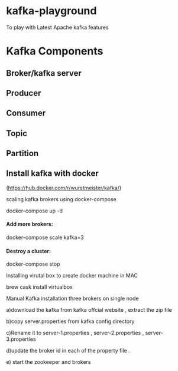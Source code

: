 # kafka-playground
To play with Latest Apache kafka features

# Kafka Components

## Broker/kafka server
## Producer
## Consumer
## Topic
## Partition


## Install kafka with docker

(https://hub.docker.com/r/wurstmeister/kafka/)
  
scaling kafka brokers using docker-compose

docker-compose up -d

#### Add more brokers:

docker-compose scale kafka=3

#### Destroy a cluster:

docker-compose stop

Installing virutal box to create docker machine in MAC 

brew cask install virtualbox

Manual Kafka installation three brokers on single node 

a)download the kafka from kafka offcial website , extract the zip file

b)copy server.properties from kafka config directory

c)Rename it to server-1.properties , server-2.properties , server-3.properties

d)update the broker id in each of the property file .

e) start the zookeeper and brokers

